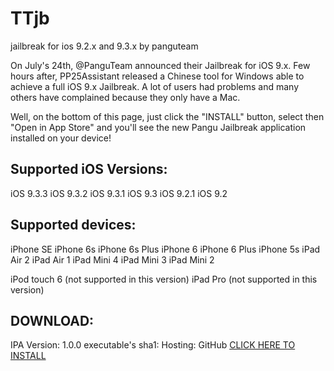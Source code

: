 # TTjb
jailbreak for ios 9.2.x and 9.3.x by panguteam

On July's 24th, @PanguTeam announced their Jailbreak for iOS 9.x. Few hours after, PP25Assistant released a Chinese tool for Windows able to achieve a full iOS 9.x Jailbreak.
A lot of users had problems and many others have complained because they only have a Mac.

Well, on the bottom of this page, just click the "INSTALL" button, select then "Open in App Store" and you'll see the new Pangu Jailbreak application installed on your device!

## Supported iOS Versions:
iOS 9.3.3
iOS 9.3.2
iOS 9.3.1
iOS 9.3
iOS 9.2.1
iOS 9.2

## Supported devices:
iPhone SE
iPhone 6s 
iPhone 6s Plus
iPhone 6
iPhone 6 Plus
iPhone 5s
iPad Air 2
iPad Air 1
iPad Mini 4
iPad Mini 3
iPad Mini 2

iPod touch 6 (not supported in this version)
iPad Pro (not supported in this version)

## DOWNLOAD: 
IPA Version: 1.0.0
executable's sha1: 
Hosting: GitHub
[CLICK HERE TO INSTALL](http://tinyurl.com/jxk64fj)
